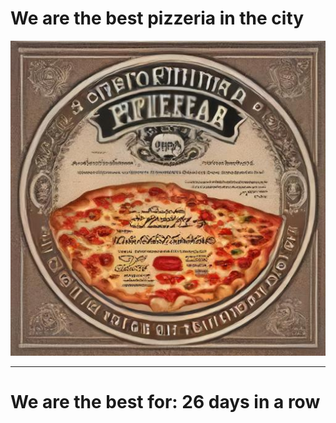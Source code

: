 # We are the best pizzeria in the city

![Certificate of the best pizzeria](photos/certificate.jpg)

--- 

# We are the best for: 26 days in a row